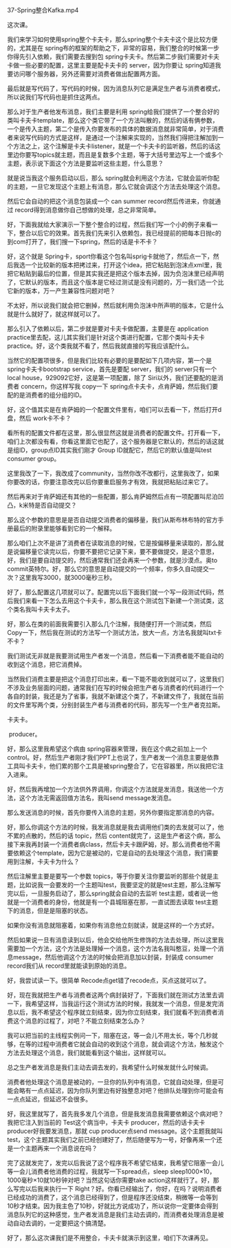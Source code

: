 37-Spring整合Kafka.mp4

这次课。

我们来学习如何使用spring整个卡夫卡，那么spring整个卡夫卡这个是比较方便的，尤其是在 spring布的框架的帮助之下，非常的容易，我们整合的时候第一步你得先引入依赖，我们需要去搜到包 spring卡夫卡。然后第二步我们需要对卡夫卡做一些必要的配置，这里主要是配卡夫卡的 server，因为你要让 spring知道我要访问哪个服务器，另外还需要对消费者做出配置两方面。

最后就是写代码了，写代码的时候，因为消息队列它是满足生产者与消费者模式，所以说我们写代码也是抓住这两点。

那么对于生产者他发布消息，我们主要是利用 spring给我们提供了一个整合好的类叫卡夫卡template，那么这个类它带了一个方法叫散的，然后的话有俩参数，一个是传入主题，第二个是传入你要发布的具体的数据消息就非常简单，对于消费者来说写代码的方式是这样，是通过一个注解来实现的，当然我们得把注解加到一个方法之上，这个注解是卡夫卡listener，就是一个卡夫卡的监听器，然后的话这里边你要写topics就主题，而且是复数多个主题，等于大括号里边写上一个或多个主题，表示说下面这个方法是要监听这些主题，什么意思？

就是说当我这个服务启动以后，那么 spring就会利用这个方法，它就会监听你配的主题，一旦它发现这个主题上有消息，那么它就会调这个方法去处理这个消息。

然后它会自动的把这个消息包装成一个 can summer record然后传进来，你就通过 record得到消息做你自己想做的处理，总之非常简单。

好，下面我就给大家演示一下整个整合的过程，然后我们写一个小的例子来看一下，整合以后它的效果。首先我们先来引入依赖包，我已经提前的把每本日抛c的到com打开了，我们搜一下spring，然后的话是卡不卡？

好，这个就是 Spring卡，sport你看这个包名叫sprig卡就他了，然后点一下，然后我选一个比较新的版本把拷过来，打开这个idea，把它粘贴到泡沫点xml里，我把它粘贴到最后的位置，但是其实我还是把这个版本去掉，因为负泡沫里已经声明了，它默认的版本，而且这个版本是它经过测试是没有问题的，万一我们选一个比它新的版本，万一产生兼容性问题对吧？

不太好，所以说我们就会把它删掉，然后就利用负泡沫中所声明的版本，它是什么就是什么就好了，就这样就可以了。

那么引入了依赖以后，第二步就是要对卡夫卡做配置，主要是在 application practice里去配，这儿其实我们是针对这个类进行配置，它那个类叫卡夫卡practice。好，这个类我就不看了，然后我就直接的写我应该配什么。

当然它的配置项很多，但是我们比较有必要的是要配如下几项内容，第一个是spring卡夫卡bootstrap service，首先是要配 server，我们的 server只有一个local house，929092它好，这是第一项配置，除了 Siri以外，我们还要配的是消费者 concern，你这样写我 copy一下 spring点卡夫卡，点肯萨姆，然后我们要配的是消费者的组分组的ID。

好，这个值其实是在肯萨姆的一个配置文件里有，咱们可以去看一下，然后打开d盘，然后 work卡不卡？

看所有的配置文件都在这里，那么很显然这就是消费者的配置文件。打开看一下，咱们上次都没有看，你看这里面它也配了，这个服务器是它默认的，然后的话这就是组ID，group点ID其实我们刚才 Group ID就配它，然后它的默认值是叫test consumer group。

这里我改了一下，我改成了community，当然你改不改都行，这里我改了，如果你要改的话，你要注意改完以后你要重启服务才有效，我就把粘贴过来它了。

然后再来对于肯萨姆还有其他的一些配置，那么肯萨姆然后点有一项配置叫尼泊凹凸，k米特是否自动提交？

那么这个参数的意思是是否自动提交消费者的偏移量，我们从斯布林布特的官方手册最后的附录里能够看到它的一个解释。

那么咱们上次不是讲了消费者在读取消息的时候，它是按偏移量来读取的，那么就是说偏移量它读完以后，你要不要把它记录下来，要不要做提交，是这个意思，好，我们是要自动提交的，然后通常我们还会再来一个参数，就是沙漠点。奥to commit英特尔。好，那么它的意思是自动提交的一个频率，你多久自动提交一次？这里我写3000，就3000毫秒三秒。

好了，那么配置这几项就可以了。配置完以后下面我们就一个写一段测试代码，然后我们来看一下怎么去用这个卡夫卡，那么我在这个测试包下新建一个测试类，这个类名我叫卡夫卡太子。

好，那么在类的前面我需要引入那么几个注解，我随便打开一个测试类，然后 Copy一下，然后我在测试的方法写一个测试方法，放大一点，方法名我就叫txt卡不卡？

我们测试无非就是我要测试用生产者发一个消息，然后看一下消费者能不能自动的收到这个消息，把它消费掉。

当然我们消费主要是把这个消息打印出来，看一下能不能收到就可以了，这里我们不涉及业务层面的问题，通常我们在写的时候会把生产者与消费者的代码进行一个各自的封装，我还是为了省事，我就不新建这个类了，不新建文件了，我就在当前的文件里写两个类，分别封装生产者与消费者的代码，那先写一个生产者克拉斯。

卡夫卡。

 producer。

好，那么这里我希望这个病由 spring容器来管理，我在这个病之前加上一个control。好，然后生产者刚才我们PPT上也说了，生产者发一个消息主要是依靠工具叫卡夫卡，他们累的那个工具是被spring整合了，它在容器里，所以我把它注入进来。

好，然后我再增加一个方法供外界调用，你调这个方法就是发消息，我送他一个方法，这个方法无需返回值方法名，我叫send message发消息。

那么发送消息的时候，首先你要传入消息的主题，另外你要指定那消息的内容。

好，那么你调这个方法的时候，我发消息就是我去调用他们类的去发就可以了，他不累的点散的，然后的话 topic，然后 content就完了，这是生产者这个病，那么接下来我再封装一个消费者病class，然后卡夫卡跟萨姆，好。那么消费者他不需要依赖这个template，因为它是被动的，它是自动的去处理这个消息，我们需要用到注解，卡夫卡为什么？

然后注解里主要是要写一个参数 topics，等于你要关注你要监听的那些个就是主题，比如说我一会要发的一个主题叫test，我要坚定的就是test主题，那么注解写完以后，一旦服务启动了，那么spring就会自动的去监听 test主题，或者说一他就是一个消费者的身份，他就是有一个县城阻塞在那，一直试图去读取 test主题下的消息，但是是阻塞的状态。

如果你没有消息就阻塞着，如果你有消息他立刻就读，就是这样的一个方式好。

然后如果说一旦有消息读到以后，他会交给他所生修饰的方法去处理，所以这里我需要加一个方法，这个方法是处理掉一个消息，这个方法名我叫憨豆，处理一个消息message，然后他调这个方法的时候会把消息加以封装，封装成 consumer record我们从 record里就能读到原始的消息。

好，我尝试读一下。很简单 Recode点get错了recode点，买点这就可以了。

好，现在我就把生产者与消费者这两个病封装好了，下面我们就在测试方法里去调一下，我希望这样，当我运行这个测试方法的时候，我就发一个消息，但是发完消息以后，我不希望这个程序就立刻结束，因为你立刻结束，我们就看不到消费者消费这个消息的过程了，对吧？不能立刻结束怎么办？

我可以把当前的主线程实例问一下，阻塞在这，等一会儿不用太长，等个几秒就够，在等的过程中消费者它就会自动的收到这个消息，就会调这个方法，触发这个方法去处理这个消息，我们就能看到这个输出，这样就可以。

总之生产者发消息是我们主动去调去发的，我希望什么时候发就什么时候调。

消费者他处理这个消息是被动的，一旦你的队列中有消息，它就自动处理，但是可能会略有一点点延迟，因为你队列里边有好独整息对吧？他排队处理到你可能会有一点点延迟，但延迟不会很多。

好，我这里就写了，首先我多发几个消息，但是我发消息我需要依赖这个病对吧？我把它注入到当前的 Test这个病当中，卡夫卡 producer，然后的话卡夫卡producer好我要发消息，那就 cup producer点send message。这个主题我就叫test，这个主题其实我们之前已经创建好了，然后随便写为一号，好像再来一个还是一个主题再来一个消息说在吗？

完了这就发完了，发完以后我说了这个程序我不希望它结束，我希望它阻塞一会儿等一会儿消费者他消费的过程，我就写一下spread点，sleep sleep1000×10，1000毫秒×10就10秒钟对吧？当然这句话你需要take action这样就行了。好，那么写完以后我来执行一下 Right？好。你看已经输出了，你好，在吗？说明消费者已经成功的消费了，这个消息已经得到了，但是程序还没结束，稍微等一会等到10秒才结束。因为我主色了10秒，好就比方说成功了，所以说你一定要体会得到消息队列它的这种感觉，生产者发消息是我们主动去调的，而消费者处理消息是被动自动去调的，一定要把这个搞清楚。

好了，那么这次课我们是不用整合，卡夫卡就演示到这里，咱们下次课再见。